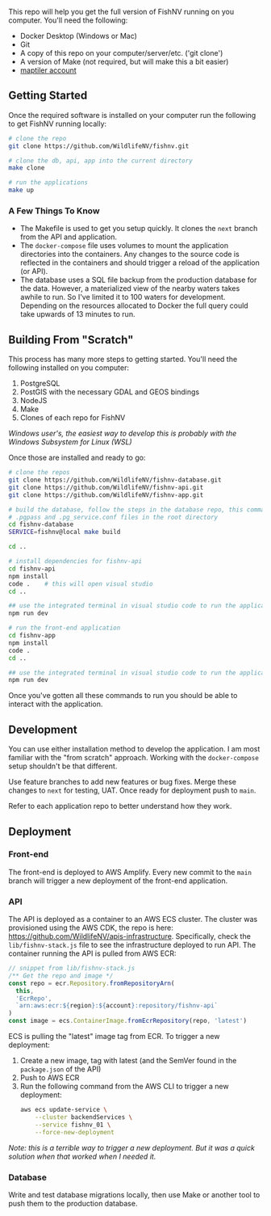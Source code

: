 This repo will help you get the full version of FishNV running on you computer. You'll need the following:

* Docker Desktop (Windows or Mac)
* Git
* A copy of this repo on your computer/server/etc. ('git clone')
* A version of Make (not required, but will make this a bit easier)
* [maptiler account](https://www.maptiler.com/) 

## Getting Started

Once the required software is installed on your computer run the following to get FishNV running locally:

```bash
# clone the repo
git clone https://github.com/WildlifeNV/fishnv.git

# clone the db, api, app into the current directory
make clone

# run the applications
make up
```

### A Few Things To Know

* The Makefile is used to get you setup quickly. It clones the `next` branch from the API and application. 
* The `docker-compose` file uses volumes to mount the application directories into the containers. Any changes to the source code is reflected in the containers and should trigger a reload of the application (or API).
* The database uses a SQL file backup from the production database for the data. However, a materialized view of the nearby waters takes awhile to run. So I've limited it to 100 waters for development. Depending on the resources allocated to Docker the full query could take upwards of 13 minutes to run.

## Building From "Scratch"

This process has many more steps to getting started. You'll need the following installed on you computer:

1. PostgreSQL
2. PostGIS with the necessary GDAL and GEOS bindings
3. NodeJS
4. Make
5. Clones of each repo for FishNV

*Windows user's, the easiest way to develop this is probably with the Windows Subsystem for Linux (WSL)*

Once those are installed and ready to go:

```bash
# clone the repos
git clone https://github.com/WildlifeNV/fishnv-database.git
git clone https://github.com/WildlifeNV/fishnv-api.git
git clone https://github.com/WildlifeNV/fishnv-app.git

# build the database, follow the steps in the database repo, this command requires 
# .pgpass and .pg_service.conf files in the root directory 
cd fishnv-database
SERVICE=fishnv@local make build

cd ..

# install dependencies for fishnv-api
cd fishnv-api
npm install
code .    # this will open visual studio
cd ..

## use the integrated terminal in visual studio code to run the application
npm run dev

# run the front-end application
cd fishnv-app
npm install
code .
cd ..

## use the integrated terminal in visual studio code to run the application
npm run dev
```

Once you've gotten all these commands to run you should be able to interact with the application.

## Development

You can use either installation method to develop the application. I am most familiar with the "from scratch" approach. Working with the `docker-compose` setup shouldn't be that different. 

Use feature branches to add new features or bug fixes. Merge these changes to `next` for testing, UAT. Once ready for deployment push to `main`.

Refer to each application repo to better understand how they work.

## Deployment

### Front-end

The front-end is deployed to AWS Amplify. Every new commit to the `main` branch will trigger a new deployment of the front-end application.

### API

The API is deployed as a container to an AWS ECS cluster. The cluster was provisioned using the AWS CDK, the repo is here: https://github.com/WildlifeNV/apis-infrastructure. Specifically, check the `lib/fishnv-stack.js` file to see the infrastructure deployed to run API. The container running the API is pulled from AWS ECR:

```js
// snippet from lib/fishnv-stack.js
/** Get the repo and image */
const repo = ecr.Repository.fromRepositoryArn(
  this,
  'EcrRepo',
  `arn:aws:ecr:${region}:${account}:repository/fishnv-api`
)
const image = ecs.ContainerImage.fromEcrRepository(repo, 'latest')
```

ECS is pulling the "latest" image tag from ECR. To trigger a new deployment:

1. Create a new image, tag with latest (and the SemVer found in the `package.json` of the API)
2. Push to AWS ECR
3. Run the following command from the AWS CLI to trigger a new deployment:
    ```sh
    aws ecs update-service \
    	--cluster backendServices \
    	--service fishnv_01 \
    	--force-new-deployment
    ```

*Note: this is a terrible way to trigger a new deployment. But it was a quick solution when that worked when I needed it.*

### Database

Write and test database migrations locally, then use Make or another tool to push them to the production database.